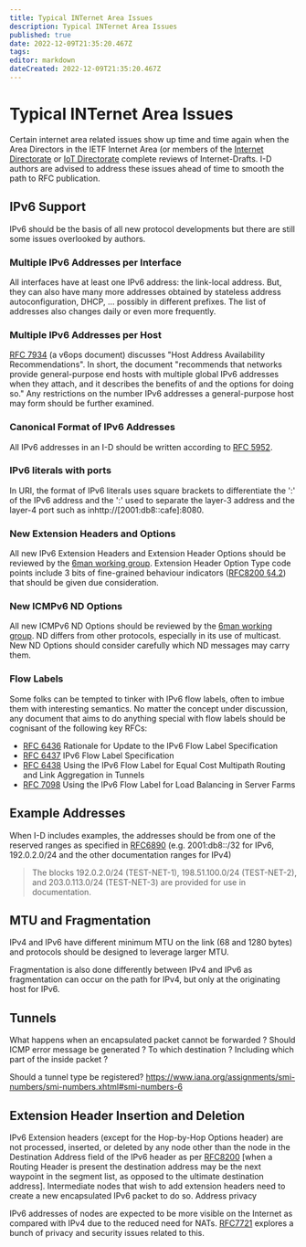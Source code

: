 ```yaml
---
title: Typical INTernet Area Issues
description: Typical INTernet Area Issues
published: true
date: 2022-12-09T21:35:20.467Z
tags: 
editor: markdown
dateCreated: 2022-12-09T21:35:20.467Z
---
```


# Typical INTernet Area Issues

Certain internet area related issues show up time and time again when the Area Directors in the IETF Internet Area (or members of the [Internet Directorate](/group/int/IntDirWiki) or [IoT Directorate](/group/int/IOTDirWiki) complete reviews of Internet-Drafts. I-D authors are advised to address these issues ahead of time to smooth the path to RFC publication.

## IPv6 Support

IPv6 should be the basis of all new protocol developments but there are still some issues overlooked by authors.

### Multiple IPv6 Addresses per Interface

All interfaces have at least one IPv6 address: the link-local address. But, they can also have many more addresses obtained by stateless address autoconfiguration, DHCP, ... possibly in different prefixes. The list of addresses also changes daily or even more frequently.

### Multiple IPv6 Addresses per Host

[RFC 7934](https://www.rfc-editor.org/rfc/rfc7934.html) (a v6ops document) discusses "Host Address Availability Recommendations". In short, the document "recommends that networks provide general-purpose end hosts with multiple global IPv6 addresses when they attach, and it describes the benefits of and the options for doing so." Any restrictions on the number IPv6 addresses a general-purpose host may form should be further examined.

### Canonical Format of IPv6 Addresses

All IPv6 addresses in an I-D should be written according to [RFC 5952](http://tools.ietf.org/html/rfc5952).

### IPv6 literals with ports

In URI, the format of IPv6 literals uses square brackets to differentiate the ':' of the IPv6 address and the ':' used to separate the layer-3 address and the layer-4 port such as in ​http://[2001:db8::cafe]:8080.

### New Extension Headers and Options

All new IPv6 Extension Headers and Extension Header Options should be reviewed by the [6man working group](https://datatracker.ietf.org/wg/6man/about/). Extension Header Option Type code points include 3 bits of fine-grained behaviour indicators ([RFC8200 §4.2](https://www.rfc-editor.org/rfc/rfc8200.html#section-4.2)) that should be given due consideration.

### New ICMPv6 ND Options

All new ICMPv6 ND Options should be reviewed by the [6man working group](https://datatracker.ietf.org/wg/6man/about/). ND differs from other protocols, especially in its use of multicast. New ND Options should consider carefully which ND messages may carry them.

### Flow Labels

Some folks can be tempted to tinker with IPv6 flow labels, often to imbue them with interesting semantics. No matter the concept under discussion, any document that aims to do anything special with flow labels should be cognisant of the following key RFCs:

* [RFC 6436](https://www.rfc-editor.org/rfc/rfc6436.html) Rationale for Update to the IPv6 Flow Label Specification
* [RFC 6437](https://www.rfc-editor.org/rfc/rfc6437.html) IPv6 Flow Label Specification
* [RFC 6438](https://www.rfc-editor.org/rfc/rfc6438.html) Using the IPv6 Flow Label for Equal Cost Multipath Routing and Link Aggregation in Tunnels
* [RFC 7098](https://www.rfc-editor.org/rfc/rfc7098.html) Using the IPv6 Flow Label for Load Balancing in Server Farms 

## Example Addresses

When I-D includes examples, the addresses should be from one of the reserved ranges as specified in [RFC6890](http://tools.ietf.org/html/rfc6890) (e.g. 2001:db8::/32 for IPv6, 192.0.2.0/24 and the other documentation ranges for IPv4)

> The blocks 192.0.2.0/24 (TEST-NET-1), 198.51.100.0/24 (TEST-NET-2),
> and 203.0.113.0/24 (TEST-NET-3) are provided for use in
> documentation.

## MTU and Fragmentation

IPv4 and IPv6 have different minimum MTU on the link (68 and 1280 bytes) and protocols should be designed to leverage larger MTU.

Fragmentation is also done differently between IPv4 and IPv6 as fragmentation can occur on the path for IPv4, but only at the originating host for IPv6.

## Tunnels

What happens when an encapsulated packet cannot be forwarded ? Should ICMP error message be generated ? To which destination ? Including which part of the inside packet ?

Should a tunnel type be registered? https://www.iana.org/assignments/smi-numbers/smi-numbers.xhtml#smi-numbers-6

## Extension Header Insertion and Deletion

IPv6 Extension headers (except for the Hop-by-Hop Options header) are not processed, inserted, or deleted by any node other than the node in the Destination Address field of the IPv6 header as per [RFC8200](http://tools.ietf.org/html/rfc8200) [when a Routing Header is present the destination address may be the next waypoint in the segment list, as opposed to the ultimate destination address]. Intermediate nodes that wish to add extension headers need to create a new encapsulated IPv6 packet to do so.
Address privacy

IPv6 addresses of nodes are expected to be more visible on the Internet as compared with IPv4 due to the reduced need for NATs. [RFC7721](http://tools.ietf.org/html/rfc7721) explores a bunch of privacy and security issues related to this.
